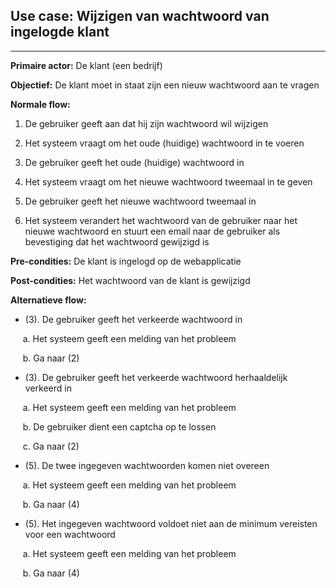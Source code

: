 
## Use case: Wijzigen van wachtwoord van ingelogde klant
---

**Primaire actor:** De klant (een bedrijf)

**Objectief:** De klant moet in staat zijn een nieuw wachtwoord aan te vragen

**Normale flow:**


1. De gebruiker geeft aan dat hij zijn wachtwoord wil wijzigen

2. Het systeem vraagt om het oude (huidige) wachtwoord in te voeren

3. De gebruiker geeft het oude (huidige) wachtwoord in

4. Het systeem vraagt om het nieuwe wachtwoord tweemaal in te geven

5. De gebruiker geeft het nieuwe wachtwoord tweemaal in

6. Het systeem verandert het wachtwoord van de gebruiker naar het nieuwe wachtwoord en stuurt een email naar de gebruiker als bevestiging dat het wachtwoord gewijzigd is

**Pre-condities:** De klant is ingelogd op de webapplicatie

**Post-condities:** Het wachtwoord van de klant is gewijzigd 

**Alternatieve flow:**
* (3). De gebruiker geeft het verkeerde wachtwoord in
 
&nbsp;&nbsp;&nbsp;&nbsp; a. Het systeem geeft een melding van het probleem

&nbsp;&nbsp;&nbsp;&nbsp; b. Ga naar (2)

* (3). De gebruiker geeft het verkeerde wachtwoord herhaaldelijk verkeerd in 

&nbsp;&nbsp;&nbsp;&nbsp; a. Het systeem geeft een melding van het probleem

&nbsp;&nbsp;&nbsp;&nbsp; b. De gebruiker dient een captcha op te lossen

&nbsp;&nbsp;&nbsp;&nbsp; c. Ga naar (2)

* (5). De twee ingegeven wachtwoorden komen niet overeen

&nbsp;&nbsp;&nbsp;&nbsp; a. Het systeem geeft een melding van het probleem

&nbsp;&nbsp;&nbsp;&nbsp; b. Ga naar (4)

* (5). Het ingegeven wachtwoord voldoet niet aan de minimum vereisten voor een wachtwoord

&nbsp;&nbsp;&nbsp;&nbsp; a. Het systeem geeft een melding van het probleem

&nbsp;&nbsp;&nbsp;&nbsp; b. Ga naar (4)
